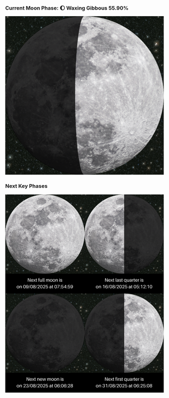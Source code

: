 ### Current Moon Phase: 🌔 Waxing Gibbous 55.90%
![Moon Phase](moonphase.png)
### Next Key Phases
![Gallery](gallery.png)